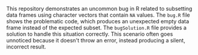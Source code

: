 This repository demonstrates an uncommon bug in R related to subsetting data frames using character vectors that contain `NA` values. The `bug.R` file shows the problematic code, which produces an unexpected empty data frame instead of the expected subset. The `bugSolution.R` file provides a solution to handle this situation correctly.  This scenario often goes unnoticed because it doesn't throw an error, instead producing a silent, incorrect result.